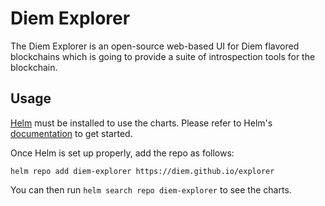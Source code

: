 # Diem Explorer

The Diem Explorer is an open-source web-based UI for Diem flavored blockchains which is going to provide a suite of introspection tools for the blockchain.

## Usage

[Helm](https://helm.sh) must be installed to use the charts.
Please refer to Helm's [documentation](https://helm.sh/docs/) to get started.

Once Helm is set up properly, add the repo as follows:

```console
helm repo add diem-explorer https://diem.github.io/explorer
```

You can then run `helm search repo diem-explorer` to see the charts.
